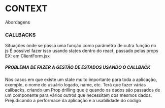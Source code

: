 # CONTEXT

Abordagens

### CALLBACKS

Situações onde se passa uma função como parâmetro de outra função no js
É possível fazer isso usando states dentro do react, passado pelas props
EX: em ClientForm.jsx

##### PROBLEMA DE FAZER A GESTÃO DE ESTADOS USANDO O CALLBACK

Nos casos em que existe um state muito importante para toda a aplicação, exemplo, o nome do usuário logado, name, etc. Terá que fazer várias callbacks, criando um Prop drilling que é quando os dados são passados de um componente para vários outros que necessitam dos mesmos dados. Prejudicando a performace da aplicação e a usabilidade do código
